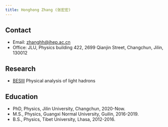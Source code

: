 ```yaml
---
title: Honghong Zhang (张宏宏)
---
```


## Contact
- Email: [zhanghh@ihep.ac.cn](zhanghh@ihep.ac.cn)
- Office: JLU, Physics building 422, 2699 Qianjin Street, Changchun, Jilin, 130012

## Research
- [BESIII](http://bes3.ihep.ac.cn)  Physical analysis of light hadrons

## Education

- PhD, Physics, Jilin University, Changchun, 2020-Now.
- M.S., Physics, Guangxi Normal University, Guilin, 2016-2019.
- B.S., Physics, Tibet University, Lhasa, 2012-2016.
